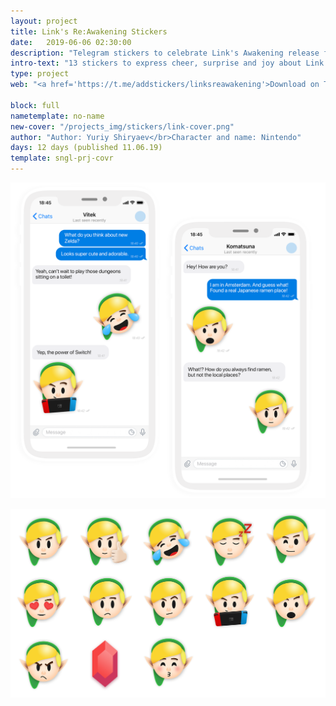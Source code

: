 ```yaml
---
layout: project
title: Link's Re:Awakening Stickers
date:   2019-06-06 02:30:00
description: "Telegram stickers to celebrate Link's Awakening release for Nintendo Switch"
intro-text: "13 stickers to express cheer, surprise and joy about Link's Awakening release. More coming soon."
type: project
web: "<a href='https://t.me/addstickers/linksreawakening'>Download on Telegram</a>"

block: full
nametemplate: no-name
new-cover: "/projects_img/stickers/link-cover.png"
author: "Author: Yuriy Shiryaev</br>Character and name: Nintendo"
days: 12 days (published 11.06.19)
template: sngl-prj-covr
---
```


<span class="p1000">![link's awakening telegram stickers](/projects_img/stickers/link-preview.png)</span>

<span class="p900">![link's awakening telegram stickers](/projects_img/stickers/preview.png)</span>